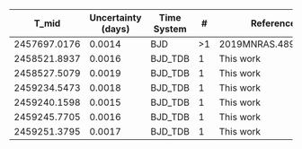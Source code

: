 |T_mid|Uncertainty (days)           |Time System|#                                            |Reference                           |
|-----|-----------------------------|-----------|---------------------------------------------|------------------------------------|
|2457697.0176|0.0014                       |BJD        |>1                                           |2019MNRAS.489.2478N                 |
|2458521.8937|0.0016                       |BJD_TDB    |1                                            |This work                           |
|2458527.5079|0.0019                       |BJD_TDB    |1                                            |This work                           |
|2459234.5473|0.0018                       |BJD_TDB    |1                                            |This work                           |
|2459240.1598|0.0015                       |BJD_TDB    |1                                            |This work                           |
|2459245.7705|0.0016                       |BJD_TDB    |1                                            |This work                           |
|2459251.3795|0.0017                       |BJD_TDB    |1                                            |This work                           |
